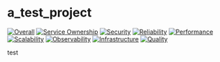 # a_test_project

[![Overall](https://img.shields.io/endpoint?style=flat&url=https%3A%2F%2Fopslevel-jason.ngrok.io%2Fapi%2Fservice_level%2FBjFeaeVvdTG_d4ExxuHwDRD25-ASZX60UwIKRfrGdSA)](https://opslevel-jason.ngrok.io/services/atp/maturity-report)
[![Service Ownership](https://img.shields.io/endpoint?style=flat&url=https%3A%2F%2Fopslevel-jason.ngrok.io%2Fapi%2Fservice_level%2FBjFeaeVvdTG_d4ExxuHwDRD25-ASZX60UwIKRfrGdSA%2Fservice_ownership)](https://opslevel-jason.ngrok.io/services/atp/maturity-report)
[![Security](https://img.shields.io/endpoint?style=flat&url=https%3A%2F%2Fopslevel-jason.ngrok.io%2Fapi%2Fservice_level%2FBjFeaeVvdTG_d4ExxuHwDRD25-ASZX60UwIKRfrGdSA%2Fsecurity)](https://opslevel-jason.ngrok.io/services/atp/maturity-report)
[![Reliability](https://img.shields.io/endpoint?style=flat&url=https%3A%2F%2Fopslevel-jason.ngrok.io%2Fapi%2Fservice_level%2FBjFeaeVvdTG_d4ExxuHwDRD25-ASZX60UwIKRfrGdSA%2Freliability)](https://opslevel-jason.ngrok.io/services/atp/maturity-report)
[![Performance](https://img.shields.io/endpoint?style=flat&url=https%3A%2F%2Fopslevel-jason.ngrok.io%2Fapi%2Fservice_level%2FBjFeaeVvdTG_d4ExxuHwDRD25-ASZX60UwIKRfrGdSA%2Fperformance)](https://opslevel-jason.ngrok.io/services/atp/maturity-report)
[![Scalability](https://img.shields.io/endpoint?style=flat&url=https%3A%2F%2Fopslevel-jason.ngrok.io%2Fapi%2Fservice_level%2FBjFeaeVvdTG_d4ExxuHwDRD25-ASZX60UwIKRfrGdSA%2Fscalability)](https://opslevel-jason.ngrok.io/services/atp/maturity-report)
[![Observability](https://img.shields.io/endpoint?style=flat&url=https%3A%2F%2Fopslevel-jason.ngrok.io%2Fapi%2Fservice_level%2FBjFeaeVvdTG_d4ExxuHwDRD25-ASZX60UwIKRfrGdSA%2Fobservability)](https://opslevel-jason.ngrok.io/services/atp/maturity-report)
[![Infrastructure](https://img.shields.io/endpoint?style=flat&url=https%3A%2F%2Fopslevel-jason.ngrok.io%2Fapi%2Fservice_level%2FBjFeaeVvdTG_d4ExxuHwDRD25-ASZX60UwIKRfrGdSA%2Finfrastructure)](https://opslevel-jason.ngrok.io/services/atp/maturity-report)
[![Quality](https://img.shields.io/endpoint?style=flat&url=https%3A%2F%2Fopslevel-jason.ngrok.io%2Fapi%2Fservice_level%2FBjFeaeVvdTG_d4ExxuHwDRD25-ASZX60UwIKRfrGdSA%2Fquality)](https://opslevel-jason.ngrok.io/services/atp/maturity-report)


test
